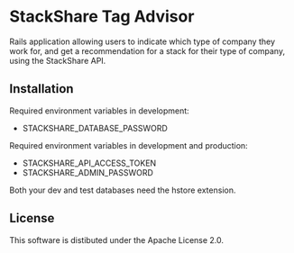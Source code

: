 # StackShare Tag Advisor

Rails application allowing users to indicate which type of company they work for, and get a recommendation for a stack for their type of company, using the StackShare API.

## Installation

Required environment variables in development:

 - STACKSHARE_DATABASE_PASSWORD

Required environment variables in development and production:

 - STACKSHARE_API_ACCESS_TOKEN
 - STACKSHARE_ADMIN_PASSWORD

Both your dev and test databases need the hstore extension.

## License

This software is distibuted under the Apache License 2.0.
